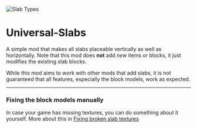 ![Slab Types](https://user-images.githubusercontent.com/130693918/231869727-494e7181-4d8c-450d-b411-2b0478a12aa8.png)
# Universal-Slabs

A simple mod that makes all slabs placeable vertically as well as horizontally. Note that this mod does **not** add *new* items or blocks, it just modifies the existing slab blocks.  

While this mod aims to work with other mods that add slabs, it is not guaranteed that all features, especially the block models, work as expected.

---

### Fixing the block models manually

In case your game has missing textures, you can do something about it yourself. More about this in [Fixing broken slab textures](https://github.com/nonstopslip/Universal-Slabs/wiki/Fixing-broken-slab-textures)
